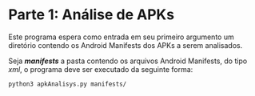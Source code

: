 # Parte 1: Análise de APKs

Este programa espera como entrada em seu primeiro argumento um diretório contendo os Android Manifests dos APKs a serem analisados.

Seja **_manifests_** a pasta contendo os arquivos Android Manifests, do tipo _xml_, o programa deve ser executado da seguinte forma:

``` bash
python3 apkAnalisys.py manifests/
```

